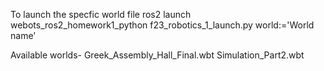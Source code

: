 To launch the specfic world file
ros2 launch webots_ros2_homework1_python f23_robotics_1_launch.py world:='World name'

Available worlds-
Greek_Assembly_Hall_Final.wbt
Simulation_Part2.wbt
